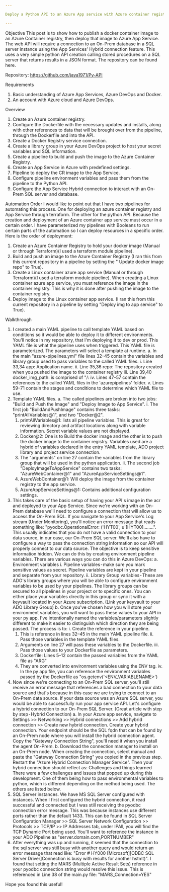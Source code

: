 ```yaml
---

Deploy a Python API to an Azure App service with Azure container registry and Azure DevOps

---
```


Objective
This post is to show how to publish a docker container image to an Azure Container registry, then deploy that image to Azure App Service. The web API will require a connection to an On-Prem database in a SQL server instance using the App Services' Hybrid connection feature. This uses a very simple python API creation calling stored procedures on a SQL server that returns results in a JSON format. The repository can be found here.

Repository: https://github.com/jaya1971/Py-API

Requirements
1. Basic understanding of Azure App Services, Azure DevOps and Docker.
2. An account with Azure cloud and Azure DevOps.

Overview
1. Create an Azure container registry.
2. Configure the Dockerfile with the necessary updates and installs, along with other references to data that will be brought over from the pipeline, through the Dockerfile and into the API.
3. Create a Docker Registry service connection.
4. Create a library group in your Azure DevOps project to host your secret variables and SQL information.
5. Create a pipeline to build and push the image to the Azure Container Registry.
6. Create an App Service in Azure with predefined settings.
7. Pipeline to deploy the CR image to the App Service.
8. Configure pipeline environment variables and pass them from the pipeline to the Python API.
9. Configure the App Service Hybrid connection to interact with an On-Prem SQL server and database.

Automation Order
I would like to point out that I have two pipelines for automating this process. One for deploying an azure container registry and App Service through terraform. The other for the python API. Because the creation and deployment of an Azure container app service must occur in a certain order. I have parameterized my pipelines with Booleans to run certain parts of the automation so I can deploy resources in a specific order.
Here is the order of deployment:
1. Create an Azure Container Registry to hold your docker image (Manual or through Terraform)(I used a terraform module pipeline).
2. Build and push an image to the Azure Container Registry (I ran this from this current repository in a pipeline by setting the " Update docker image repo" to True).
3. Create a Linux container azure app service (Manual or through Terraform)(I used a terraform module pipeline). When creating a Linux container azure app service, you must reference the image in the container registry. This is why it is done after pushing the image to the container registry.
4. Deploy image to the Linux container app service. (I ran this from this current repository in a pipeline by setting "Deploy img to app service" to True).

Walkthrough
1. I created a main YAML pipeline to call template YAML based on conditions so it would be able to deploy it to different environments. You'll notice in my repository, that I'm deploying it to dev or prod. This YAML file is what the pipeline uses when triggered. This YAML file is parameterized. The parameters will select a template at runtime.
  a. In the main "azure-pipelines.yml" file lines 32–45 contain the variables and library group used to pass variables to the called YAML files.
    i. Line 33,34 app: Application name.
    ii. Line 35,36 repo: The repository created when you pushed the image to the container registry
    iii. Line 39,40 docker_img_path: is comprised of "<loginServer>/<repository>:<ImageTag>
    iv. Lines 47–57 contain the references to the called YAML files in the 'azurepipelines' folder.
    v. Lines 59–71 contain the stages and conditions to determine which YAML file to use.
2. Template YAML files.
  a. The called pipelines are broken into two jobs: "Build and Push the Image" and "Deploy Image to App Service".
    i. The first job "BuildAndPushImage" contains three tasks: "printAllVariables@1", and two "Docker@2".
      1. printAllVariables@1: lists all pipeline variables. This is great for reviewing directory and artifact locations along with variable information. Secret variable values are not displayed.
      2. Docker@2: One is to Build the docker image and the other is to push the docker image to the container registry. Variables used are a hybrid of variables declared in the entry YAML template, ADO project library and project service connection.
      3. The "arguments" on line 27 contain the variables from the library group that will be used in the python application.
    ii. The second job "DeployImageToAppService" contains two tasks: "AzureWebContainer@1" and "AzureAppServiceSettings@1".
      1. AzureWebContainer@1: Will deploy the image from the container registry to the app service.
      2. AzureAppServiceSettings@1: Contains additional configuration settings.
3. This takes care of the basic setup of having your API's image in the acr and deployed to your App Service. Since we're working with an On-Prem database we'll need to configure a connection that will allow us to access the On-Prem SQL. If you navigate to your App Service's Log stream (Under Monitoring), you'll notice an error message that reads something like: "pyodbc.OperationalError: ('HYT00', u'[HYT00]……..". This usually indicates that you do not have a valid connection to your data source, in our case, our On-Prem SQL server. We'll also have to configure a way to pass the connection string information so our API will properly connect to our data source. The objective is to keep sensitive information hidden. We can do this by creating environment pipeline variables. There are various ways you can do this in Azure DevOps:
  a. Environment variables
    i. Pipeline variables - make sure you mark sensitive values as secret. Pipeline variables are kept in your pipeline and separate from your repository.
    ii. Library Group variables - These are ADO's library groups where you will be able to configure environment variables to be used by your pipelines. The library groups can be secured to all pipelines in your project or to specific ones. You can either place your variables directly in this group or sync it with a keyvault located in your Azure subscription. (Link your keyvault to your ADO Library Group)
  b. Once you've chosen how you will store your environment variables, you will want to pass these values to your API in your py app. I've intentionally named the variables/parameters slightly different to make it easier to distinguish which direction they are being passed. The process is to:
    i. Create the reference in your pipeline.
      1) This is reference in lines 32–45 in the main YAML pipeline file.
    ii. Pass those variables in the template YAML files.
      1) Arguments on line 27 will pass these variables to the Dockerfile.
    iii. Pass those values to your Dockerfile as parameters.
      1) Dockerfile: Lines 5–12 contain the passed variables from the YAML file as "ARG"
      2) They are converted into environment variables using the ENV tag.
      iv. In the py app file, you can reference the environment variables passed by the Dockerfile as "os.getenv('<ENV_VARIABLENAME>')
4. Now since we're connecting to an On-Prem SQL server, you'll still receive an error message that references a bad connection to your data source and that's because in this case we are trying to connect to an On-Prem data source. If your data source was an Azure SQL server, you would be able to successfully run your app service API. Let's configure a hybrid connection to our On-Prem SQL Server. (Great article with step by step - Hybrid Connection)
  a. In your Azure app service, navigate to Settings >> Networking >> Hybrid connections >> Add hybrid connection >> Create new hybrid connection. Create your hybrid connection. Your endpoint should be the SQL fqdn that can be found by an On-Prem node where you will install the hybrid connection agent. Copy the "Gateway Connection String", you'll need it when you install the agent On-Prem.
  b. Download the connection manager to install on an On-Prem node. When creating the connection, select manual and paste the "Gateway Connection String" you copied in the previous step. Restart the "Azure Hybrid Connection Manager Service". Then your hybrid connection should reflect as:
Challenges and things learned
There were a few challenges and issues that popped up during this development. One of them being how to pass environmental variables to python, which is different depending on the method being used. The others are listed below.
1. SQL Server instances. We have MS SQL Server configured with instances. When I first configured the hybrid connection, it read successful and connected but I was still receiving the pyodbc connection error message. This was because instances use different ports rather than the default 1433. This can be found in SQL Server Configuration Manager >> SQL Server Network Configuration >> Protocols >> TCP/IP >> IP Addresses tab, under IPAll, you will find the TCP Dynamic Port being used. You'll want to reference the instance in your ADO Pipeline as "server.domain.com,PORTNUMBER"
2. After everything was up and running, it seemed that the connection to the sql server was still busy with another query and would return an error message that read like: "Error # HY000 [Microsoft][ODBC SQL Server Driver]Connection is busy with results for another hstmt)". I found that setting the MARS (Multiple Active Result Sets) reference in your pyodbc connection string would resolve this issue. This is referenced in Line 38 of the main.py file: "MARS_Connection=YES"
  
Hope you found this useful!
